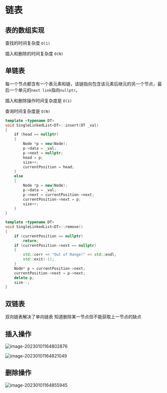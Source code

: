 # 链表

## 表的数组实现

查找的时间复杂度 `O(1)`

插入和删除的时间复杂度 `O(N)`

## **单链表**

每一个节点都含有一个表元素和链，该链指向包含该元素后继元的另一个节点，最后一个单元的`next link`指向`nullptr`。

插入和删除操作时间复杂度是 `O(1)`

查询时间复杂度是 `O(N)`

```c++
template <typename DT>
void SingleLinkedList<DT>::insert(DT _val)
{
    if (head == nullptr)
    {
        Node *p = new(Node);
        p->data = _val;
        p->next = nullptr;
        head = p;
        size++;
        currentPosition = head;
    }
    else
    {
        Node *p = new(Node);
        p->data = _val;
        p->next = currentPosition->next;
        currentPosition->next = p;
        size++;
    }
}
```

```c++
template <typename DT>
void SingleLinkedList<DT>::remove()
{
    if (currentPosition == nullptr)
        return;
    if (currentPosition->next == nullptr)
    {
        std::cerr << "Out of Range!" << std::endl;
        std::exit(-1);
    } 
    Node* p = currentPosition->next;
    currentPosition->next = p->next;
    delete p;
    size--;
}
```

## **双链表**

双向链表解决了单向链表 知道删除某一节点但不能获取上一节点的缺点

## **插入操作**

![image-20230101164802876](https://zjushine-picgo.oss-cn-hangzhou.aliyuncs.com/img/image-20230101164802876.png)

![image-20230101164821049](https://zjushine-picgo.oss-cn-hangzhou.aliyuncs.com/img/image-20230101164821049.png)

## **删除操作**

![image-20230101164855945](https://zjushine-picgo.oss-cn-hangzhou.aliyuncs.com/img/image-20230101164855945.png)









